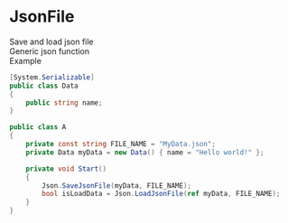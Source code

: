 # JsonFile
Save and load json file
<br>Generic json function</br>
Example
```C#
[System.Serializable]
public class Data
{
    public string name;
}
```

```C#
public class A 
{
    private const string FILE_NAME = "MyData.json"; 
    private Data myData = new Data() { name = "Hello world!" };    

    private void Start()
    {
        Json.SaveJsonFile(myData, FILE_NAME);
        bool isLoadData = Json.LoadJsonFile(ref myData, FILE_NAME);
    }
}
```
